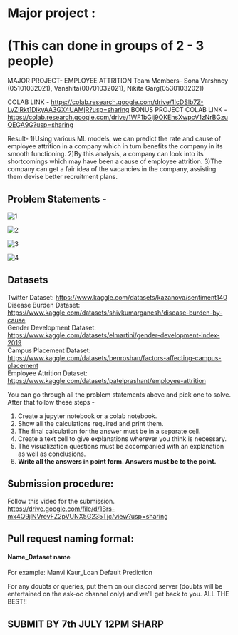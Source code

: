 # Major project : 
# (This can done in groups of 2 - 3 people)

MAJOR PROJECT- EMPLOYEE ATTRITION
Team Members-  Sona Varshney (05101032021), Vanshita(00701032021), Nikita Garg(05301032021)

COLAB LINK - https://colab.research.google.com/drive/1IcDSlb7Z-LyZiRkt1DikyAA3GX4UAMjR?usp=sharing
BONUS PROJECT COLAB LINK -https://colab.research.google.com/drive/1WF1bGij9OKEhsXwpcV1zNrBGzuQEGA9G?usp=sharing

Result-
1)Using various ML models, we can predict the rate and cause of employee attrition in a company which in turn benefits the company in its smooth functioning.
2)By this analysis, a company can look into its shortcomings which may have been a cause of employee attrition.
3)The company can get a fair idea of the vacancies in the company, assisting them devise better recruitment plans.


## Problem Statements - 

![1](https://user-images.githubusercontent.com/77978729/175317220-197c63a0-9f6f-4c20-93c5-be5c6da38c73.png)

![2](https://user-images.githubusercontent.com/77978729/175317257-1d3e1f60-41ba-43fa-a27b-34cd3f4ef544.png)

![3](https://user-images.githubusercontent.com/77978729/175317286-47f07889-9f68-4a5c-8a63-7a6443b54454.png)

![4](https://user-images.githubusercontent.com/77978729/175317316-54d099a4-5070-4420-a189-e40261624793.png)

## Datasets <br>
Twitter Dataset: https://www.kaggle.com/datasets/kazanova/sentiment140 <br>
Disease Burden Dataset: https://www.kaggle.com/datasets/shivkumarganesh/disease-burden-by-cause <br>
Gender Development Dataset: https://www.kaggle.com/datasets/elmartini/gender-development-index-2019 <br>
Campus Placement Dataset: https://www.kaggle.com/datasets/benroshan/factors-affecting-campus-placement <br>
Employee Attrition Dataset: https://www.kaggle.com/datasets/patelprashant/employee-attrition <br>

You can go through all the problem statements above and pick one to solve. After that follow these steps -
1) Create a jupyter notebook or a colab notebook.
2) Show all the calculations required and print them.
3) The final calculation for the answer must be in a separate cell.
4) Create a text cell to give explanations wherever you think is necessary.
5) The visualization questions must be accompanied with an explanation as well as conclusions.
6) **Write all the answers in point form. Answers must be to the point.**

## Submission procedure:
Follow this video for the submission. <br>
https://drive.google.com/file/d/1Brs-mx4Q9jlNVrevFZ2pVUNX5G235Tjc/view?usp=sharing

## Pull request naming format:
  #### Name_Dataset name <br>
  For example: Manvi Kaur_Loan Default Prediction
  
For any doubts or queries, put them on our discord server (doubts will be entertained on the ask-oc channel only) and we'll get back to you.
ALL THE BEST!!

## SUBMIT BY 7th JULY 12PM SHARP
